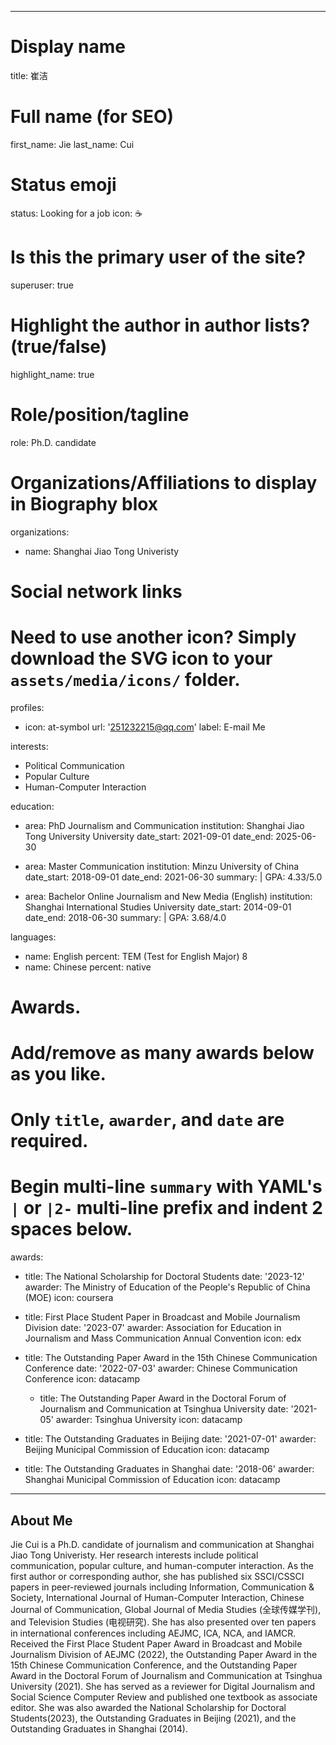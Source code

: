  ---
# Display name
title: 崔洁


# Full name (for SEO)
first_name: Jie
last_name: Cui

# Status emoji
status: Looking for a job
  icon: ☕️

# Is this the primary user of the site?
superuser: true

# Highlight the author in author lists? (true/false)
highlight_name: true

# Role/position/tagline
role: Ph.D. candidate

# Organizations/Affiliations to display in Biography blox
organizations:
  - name: Shanghai Jiao Tong Univeristy

# Social network links
# Need to use another icon? Simply download the SVG icon to your `assets/media/icons/` folder.
profiles:
  - icon: at-symbol
    url: '251232215@qq.com'
    label: E-mail Me

interests:
  - Political Communication
  - Popular Culture
  - Human-Computer Interaction

education:
  - area: PhD Journalism and Communication
    institution: Shanghai Jiao Tong University University
    date_start: 2021-09-01
    date_end: 2025-06-30
 
  - area: Master Communication 
    institution: Minzu University of China
    date_start: 2018-09-01
    date_end: 2021-06-30
    summary: |
      GPA: 4.33/5.0
 
  - area: Bachelor Online Journalism and New Media (English)
    institution: Shanghai International Studies University
    date_start: 2014-09-01
    date_end: 2018-06-30
    summary: |
      GPA: 3.68/4.0

languages:
  - name: English
    percent: TEM (Test for English Major) 8
  - name: Chinese
    percent: native


# Awards.
#   Add/remove as many awards below as you like.
#   Only `title`, `awarder`, and `date` are required.
#   Begin multi-line `summary` with YAML's `|` or `|2-` multi-line prefix and indent 2 spaces below.
awards:
  - title: The National Scholarship for Doctoral Students
    date: '2023-12'
    awarder: The Ministry of Education of the People's Republic of China (MOE)
    icon: coursera
    
  - title: First Place Student Paper in Broadcast and Mobile Journalism Division
    date: '2023-07'
    awarder: Association for Education in Journalism and Mass Communication Annual Convention
    icon: edx
    
  - title: The Outstanding Paper Award in the 15th Chinese Communication Conference
    date: '2022-07-03'
    awarder: Chinese Communication Conference
    icon: datacamp

    - title: The Outstanding Paper Award in the Doctoral Forum of Journalism and Communication at Tsinghua University
    date: '2021-05'
    awarder: Tsinghua University
    icon: datacamp

   - title: The Outstanding Graduates in Beijing
    date: '2021-07-01'
    awarder: Beijing Municipal Commission of Education
    icon: datacamp

   - title: The Outstanding Graduates in Shanghai
    date: '2018-06'
    awarder: Shanghai Municipal Commission of Education
    icon: datacamp
---

## About Me

Jie Cui is a Ph.D. candidate of journalism and communication at Shanghai Jiao Tong Univeristy. Her research interests include political communication, popular culture, and human-computer interaction. As the first author or corresponding author, she has published six SSCI/CSSCI papers in peer-reviewed journals including Information, Communication & Society, International Journal of Human-Computer Interaction, Chinese Journal of Communication, Global Journal of Media Studies (全球传媒学刊), and Television Studies (电视研究).  She has also presented over ten papers in international conferences including AEJMC, ICA, NCA, and IAMCR. Received the First Place Student Paper Award in Broadcast and Mobile Journalism Division of AEJMC (2022), the Outstanding Paper Award in the 15th Chinese Communication Conference, and the Outstanding Paper Award in the Doctoral Forum of Journalism and Communication at Tsinghua University (2021). She has served as a reviewer for Digital Journalism and Social Science Computer Review and published one textbook as associate editor. She was also awarded the National Scholarship for Doctoral Students(2023), the Outstanding Graduates in Beijing (2021), and the Outstanding Graduates in Shanghai (2014). 
